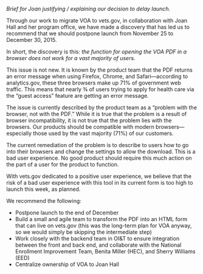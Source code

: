 *Brief for Joan justifying / explaining our decision to delay launch.*

Through our work to migrate VOA to vets.gov, in collaboration with Joan Hall and her program office, we have made a discovery that has led us to recommend that we should postpone launch from November 25 to December 30, 2015.

In short, the discovery is this: *the function for opening the VOA PDF in a browser does not work for a vast majority of users.* 

This issue is not new. It is known by the product team that the PDF returns an error message when using Firefox, Chrome, and Safari—according to analytics.gov, these three browsers make up 71% of government web traffic. This means that nearly ¾ of users trying to apply for health care via the “guest access” feature are getting an error message. 

The issue is currently described by the product team as a “problem with the browser, not with the PDF.” While it is true that the problem is a result of browser incompatibility, it is not true that the problem lies with the browsers. Our products should be compatible with modern browsers—especially those used by the vast majority (71%) of our customers.

The current remediation of the problem is to describe to users how to go into their browsers and change the settings to allow the download. This is a bad user experience. No good product should require this much action on the part of a user for the product to function.  

With vets.gov dedicated to a positive user experience, we believe that the risk of a bad user experience with this tool in its current form is too high to launch this week, as planned. 

We recommend the following:
+ Postpone launch to the end of December
+ Build a small and agile team to transform the PDF into an HTML form that can live on vets.gov (this was the long-term plan for VOA anyway, so we would simply be skipping the intermediate step) 
+ Work closely with the backend team in OI&T to ensure integration between the front and back end, and collaborate with the National Enrollment Improvement Team, Benita Miller (HEC), and Sherry Williams (EED)
+ Centralize ownership of VOA to Joan Hall
